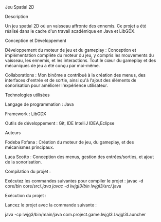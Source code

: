 Jeu Spatial 2D

Description

Un jeu spatial 2D où un vaisseau affronte des ennemis. Ce projet a été réalisé dans le cadre d'un travail académique en Java et LibGDX.

Conception et Développement

Développement du moteur de jeu et du gameplay : Conception et implémentation complète du moteur du jeu, y compris les mouvements du vaisseau, les ennemis, et les interactions. Tout le cœur du gameplay et des mécaniques de jeu a été conçu par moi-même.

Collaborations : Mon binôme a contribué à la création des menus, des interfaces d'entrée et de sortie, ainsi qu'à l'ajout des éléments de sonorisation pour améliorer l'expérience utilisateur.

Technologies utilisées

Langage de programmation : Java

Framework : LibGDX

Outils de développement : Git, IDE IntelliJ IDEA,Eclipse

Auteurs

Fodeba Fofana : Création du moteur de jeu, du gameplay, et des mécanismes principaux.

Luca Scotto : Conception des menus, gestion des entrées/sorties, et ajout de la sonorisation.


Compilation du projet :

Exécutez les commandes suivantes pour compiler le projet :
javac -d core/bin core/src/*.java
javac -d lwjgl3/bin lwjgl3/src/*.java 

Exécution du projet :

Lancez le projet avec la commande suivante : 

java -cp lwjg3/bin/main/java com.project.game.lwjgl3.Lwjgl3Launcher
